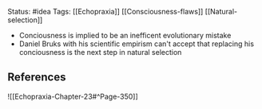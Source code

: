 Status: #idea
Tags: [[Echopraxia]] [[Consciousness-flaws]] [[Natural-selection]]

* Conciousness is implied to be an inefficent evolutionary mistake
* Daniel Bruks with his scientific empirism can't accept that replacing his conciousness is the next step in natural selection

## References

![[Echopraxia-Chapter-23#^Page-350]]
